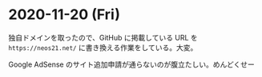 # 2020-11-20 (Fri)

独自ドメインを取ったので、GitHub に掲載している URL を `https://neos21.net/` に書き換える作業をしている。大変。

Google AdSense のサイト追加申請が通らないのが腹立たしい。めんどくせー
